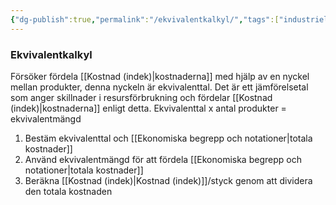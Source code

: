 ```yaml
---
{"dg-publish":true,"permalink":"/ekvivalentkalkyl/","tags":["industriellekonomi"]}
---
```


### Ekvivalentkalkyl
Försöker fördela [[Kostnad (indek)\|kostnaderna]] med hjälp av en nyckel mellan produkter, denna nyckeln är ekvivalenttal. Det är ett jämförelsetal som anger skillnader i resursförbrukning och fördelar [[Kostnad (indek)\|kostnaderna]] enligt detta. 
Ekvivalenttal x antal produkter = ekvivalentmängd

1. Bestäm ekvivalenttal och [[Ekonomiska begrepp och notationer\|totala kostnader]]
2. Använd ekvivalentmängd för att fördela [[Ekonomiska begrepp och notationer\|totala kostnader]] 
3. Beräkna [[Kostnad (indek)\|Kostnad (indek)]]/styck genom att dividera den totala kostnaden